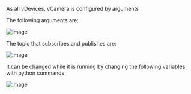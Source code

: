 As all vDevices, vCamera is configured by arguments 

The following arguments are:

![image](https://github.com/gmvrachatis/vDevices/assets/66122405/e2eb63a9-e526-4d37-a0b1-24e1455dccbe)

The topic that subscribes and publishes are:


![image](https://github.com/gmvrachatis/vDevices/assets/66122405/a019c434-0d56-45be-bec4-790ade13f6ba)


It can be changed while it is running by changing the following variables with python commands

![image](https://github.com/gmvrachatis/vDevices/assets/66122405/92934403-372e-4969-b5f0-f0cd915dba9d)





